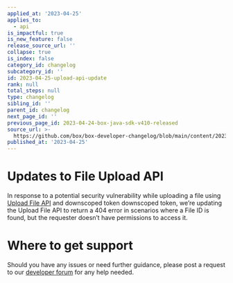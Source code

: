 ```yaml
---
applied_at: '2023-04-25'
applies_to:
  - api
is_impactful: true
is_new_feature: false
release_source_url: ''
collapse: true
is_index: false
category_id: changelog
subcategory_id: ''
id: 2023-04-25-upload-api-update
rank: null
total_steps: null
type: changelog
sibling_id: ''
parent_id: changelog
next_page_id: ''
previous_page_id: 2023-04-24-box-java-sdk-v410-released
source_url: >-
  https://github.com/box/box-developer-changelog/blob/main/content/2023/04-25-upload-api-update.md
published_at: '2023-04-25'
---
```

# Updates to File Upload API

In response to a potential security vulnerability while uploading a file using [Upload File API][1] and downscoped token downscoped token,
we’re updating the Upload File API to return a 404 error in scenarios where a File ID is found, but the requester doesn’t have permissions to access it.

# Where to get support

Should you have any issues or need further guidance, please post a request to our [developer forum][2] for any help needed.

[1]: g://uploads/direct
[2]: https://support.box.com/hc/en-us/community/topics/360001932973-Platform-and-Developer-Forum